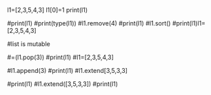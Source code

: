 l1=[2,3,5,4,3]
l1[0]=1
print(l1)

#print(l1)
#print(type(l1))
#l1.remove(4)
#print(l1)
#l1.sort()
#print(l1)l1=[2,3,5,4,3]

#list is mutable

#=(l1.pop(3))
#print(l1)
#l1=[2,3,5,4,3]



#l1.append(3)
#print(l1)
#l1.extend[3,5,3,3]

#print(l1)
#l1.extend([3,5,3,3])
#print(l1)
